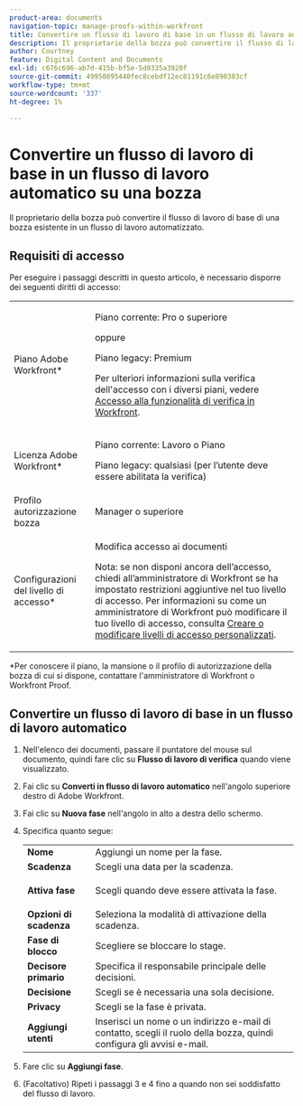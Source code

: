 ```yaml
---
product-area: documents
navigation-topic: manage-proofs-within-workfront
title: Convertire un flusso di lavoro di base in un flusso di lavoro automatico su una bozza
description: Il proprietario della bozza può convertire il flusso di lavoro di base di una bozza esistente in un flusso di lavoro automatizzato.
author: Courtney
feature: Digital Content and Documents
exl-id: c676c696-ab7d-415b-bf5e-5d0335a3920f
source-git-commit: 49950895440fec8cebdf12ec81191c6e890383cf
workflow-type: tm+mt
source-wordcount: '337'
ht-degree: 1%

---
```


# Convertire un flusso di lavoro di base in un flusso di lavoro automatico su una bozza

Il proprietario della bozza può convertire il flusso di lavoro di base di una bozza esistente in un flusso di lavoro automatizzato.

## Requisiti di accesso

Per eseguire i passaggi descritti in questo articolo, è necessario disporre dei seguenti diritti di accesso:

<table style="table-layout:auto"> 
 <col> 
 <col> 
 <tbody> 
  <tr> 
   <td role="rowheader">Piano Adobe Workfront*</td> 
   <td> <p>Piano corrente: Pro o superiore</p> <p>oppure</p> <p>Piano legacy: Premium</p> <p>Per ulteriori informazioni sulla verifica dell'accesso con i diversi piani, vedere <a href="/help/quicksilver/administration-and-setup/manage-workfront/configure-proofing/access-to-proofing-functionality.md" class="MCXref xref">Accesso alla funzionalità di verifica in Workfront</a>.</p> </td> 
  </tr> 
  <tr> 
   <td role="rowheader">Licenza Adobe Workfront*</td> 
   <td> <p>Piano corrente: Lavoro o Piano</p> <p>Piano legacy: qualsiasi (per l’utente deve essere abilitata la verifica)</p> </td> 
  </tr> 
  <tr> 
   <td role="rowheader">Profilo autorizzazione bozza </td> 
   <td>Manager o superiore</td> 
  </tr> 
  <tr> 
   <td role="rowheader">Configurazioni del livello di accesso*</td> 
   <td> <p>Modifica accesso ai documenti</p> <p>Nota: se non disponi ancora dell’accesso, chiedi all’amministratore di Workfront se ha impostato restrizioni aggiuntive nel tuo livello di accesso. Per informazioni su come un amministratore di Workfront può modificare il tuo livello di accesso, consulta <a href="../../../administration-and-setup/add-users/configure-and-grant-access/create-modify-access-levels.md" class="MCXref xref">Creare o modificare livelli di accesso personalizzati</a>.</p> </td> 
  </tr> 
 </tbody> 
</table>

&#42;Per conoscere il piano, la mansione o il profilo di autorizzazione della bozza di cui si dispone, contattare l&#39;amministratore di Workfront o Workfront Proof.

## Convertire un flusso di lavoro di base in un flusso di lavoro automatico

1. Nell&#39;elenco dei documenti, passare il puntatore del mouse sul documento, quindi fare clic su **Flusso di lavoro di verifica** quando viene visualizzato.
1. Fai clic su **Converti in flusso di lavoro automatico** nell&#39;angolo superiore destro di Adobe Workfront.
1. Fai clic su **Nuova fase** nell&#39;angolo in alto a destra dello schermo.
1. Specifica quanto segue:

   <table style="table-layout:auto"> 
    <col> 
    <col> 
    <tbody> 
     <tr> 
      <td role="rowheader"><strong>Nome</strong> </td> 
      <td>Aggiungi un nome per la fase.</td> 
     </tr> 
     <tr> 
      <td role="rowheader"><strong>Scadenza</strong> </td> 
      <td>Scegli una data per la scadenza.</td> 
     </tr> 
     <tr> 
      <td role="rowheader"> <p><strong>Attiva fase</strong> </p> </td> 
      <td>Scegli quando deve essere attivata la fase.</td> 
     </tr> 
     <tr> 
      <td role="rowheader"><strong>Opzioni di scadenza</strong> </td> 
      <td>Seleziona la modalità di attivazione della scadenza.</td> 
     </tr> 
     <tr> 
      <td role="rowheader"><strong>Fase di blocco</strong> </td> 
      <td>Scegliere se bloccare lo stage.</td> 
     </tr> 
     <tr> 
      <td role="rowheader"><strong>Decisore primario</strong> </td> 
      <td>Specifica il responsabile principale delle decisioni.</td> 
     </tr> 
     <tr> 
      <td role="rowheader"><strong>Decisione</strong> </td> 
      <td>Scegli se è necessaria una sola decisione. </td> 
     </tr> 
     <tr> 
      <td role="rowheader"><strong>Privacy</strong> </td> 
      <td>Scegli se la fase è privata.</td> 
     </tr> 
     <tr> 
      <td role="rowheader"><strong>Aggiungi utenti</strong> </td> 
      <td>Inserisci un nome o un indirizzo e-mail di contatto, scegli il ruolo della bozza, quindi configura gli avvisi e-mail.</td> 
     </tr> 
    </tbody> 
   </table>

1. Fare clic su **Aggiungi fase**.
1. (Facoltativo) Ripeti i passaggi 3 e 4 fino a quando non sei soddisfatto del flusso di lavoro.

